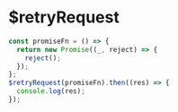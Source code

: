 # $retryRequest

<ContainerBox title="介绍">
<template #desc>
当传递的接口请求失败后，会重新请求，直到请求成功
</template>
</ContainerBox>

<ContainerBox title="基础用法">

```js
const promiseFn = () => {
  return new Promise((_, reject) => {
    reject();
  });
};
$retryRequest(promiseFn).then((res) => {
  console.log(res);
});
```

<ShowCode>
<template #codes>

```js
export const $retryRequest = (promiseFn, delay = 3000) => {
  return new Promise((resolve) => {
    const makeRequest = () => {
      promiseFn()
        .then((result) => {
          resolve(result);
        })
        .catch(() => {
          setTimeout(makeRequest, delay);
        });
    };

    makeRequest();
  });
};
```

</template>
</ShowCode>
</ContainerBox>
